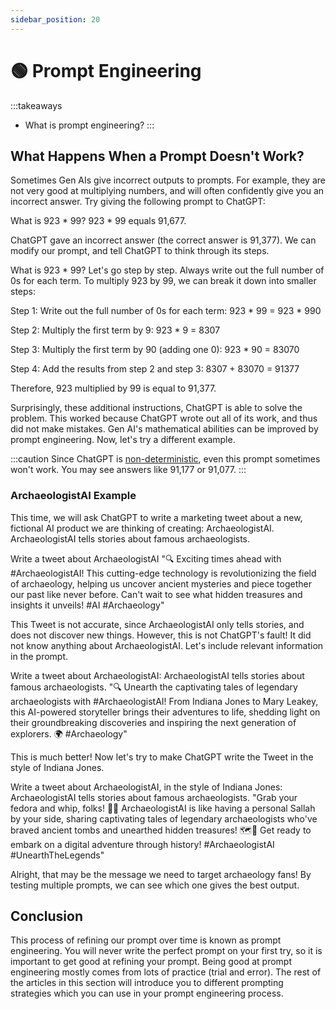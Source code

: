 ```yaml
---
sidebar_position: 20
---
```


# 🟢 Prompt Engineering

:::takeaways
- What is prompt engineering?
:::

## What Happens When a Prompt Doesn't Work?

Sometimes Gen AIs give incorrect outputs to prompts. For example, they are not very good at multiplying numbers, and will often confidently give you an incorrect answer. Try giving the following prompt to ChatGPT:

<AIInput>
What is 923 * 99?
</AIInput>

<AIOutput>
923 * 99 equals 91,677.
</AIOutput>

ChatGPT gave an incorrect answer (the correct answer is 91,377). We can modify our prompt, and tell ChatGPT to think through its steps.

<AIInput>
What is 923 * 99? Let's go step by step. Always write out the full number of 0s for each term.
</AIInput>
<AIOutput>
To multiply 923 by 99, we can break it down into smaller steps:

Step 1: Write out the full number of 0s for each term:
923 \* 99 = 923 \* 990

Step 2: Multiply the first term by 9:
923 \* 9 = 8307

Step 3: Multiply the first term by 90 (adding one 0):
923 \* 90 = 83070

Step 4: Add the results from step 2 and step 3:
8307 + 83070 = 91377

Therefore, 923 multiplied by 99 is equal to 91,377.
</AIOutput>

Surprisingly, these additional instructions, ChatGPT is able to solve the problem. This worked because ChatGPT wrote out all of its work, and thus did not make mistakes. Gen AI's mathematical abilities can be improved by prompt engineering. Now, let's try a different example. 

:::caution
Since ChatGPT is <a href="https://learnprompting.org/docs/basics/configuration_hyperparameters">non-deterministic</a>, even this prompt sometimes won't work. You may see answers like 91,177 or 91,077.
:::

### ArchaeologistAI Example

This time, we will ask ChatGPT to write a marketing tweet about a new, fictional AI product we are thinking of creating: ArchaeologistAI. ArchaeologistAI tells stories about famous archaeologists.

<AIInput>
Write a tweet about ArchaeologistAI
</AIInput>

<AIOutput>
"🔍 Exciting times ahead with #ArchaeologistAI! This cutting-edge technology is revolutionizing the field of archaeology, helping us uncover ancient mysteries and piece together our past like never before. Can't wait to see what hidden treasures and insights it unveils! #AI #Archaeology"
</AIOutput>

This Tweet is not accurate, since ArchaeologistAI only tells stories, and does not discover new things. However, this is not ChatGPT's fault! It did not know anything about ArchaeologistAI. Let's include relevant information in the prompt.

<AIInput>
Write a tweet about ArchaeologistAI: ArchaeologistAI tells stories about famous archaeologists.
</AIInput>

<AIOutput>
"🔍 Unearth the captivating tales of legendary archaeologists with #ArchaeologistAI! From Indiana Jones to Mary Leakey, this AI-powered storyteller brings their adventures to life, shedding light on their groundbreaking discoveries and inspiring the next generation of explorers. 🌍 #Archaeology"
</AIOutput>

This is much better! Now let's try to make ChatGPT write the Tweet in the style of Indiana Jones.

<AIInput>
Write a tweet about ArchaeologistAI, in the style of Indiana Jones: ArchaeologistAI tells stories about famous archaeologists.
</AIInput>

<AIOutput>
"Grab your fedora and whip, folks! 🎩🔥 ArchaeologistAI is like having a personal Sallah by your side, sharing captivating tales of legendary archaeologists who've braved ancient tombs and unearthed hidden treasures! 🗺️💎 Get ready to embark on a digital adventure through history! #ArchaeologistAI #UnearthTheLegends"
</AIOutput>

Alright, that may be the message we need to target archaeology fans! By testing multiple prompts, we can see which one gives the best output. 

## Conclusion

This process of refining our prompt over time is known as prompt engineering. You will never write the perfect prompt on your first try, so it is important to get good at refining your prompt. Being good at prompt engineering mostly comes from lots of practice (trial and error). The rest of the articles in this section will introduce you to different prompting strategies which you can use in your prompt engineering process.

